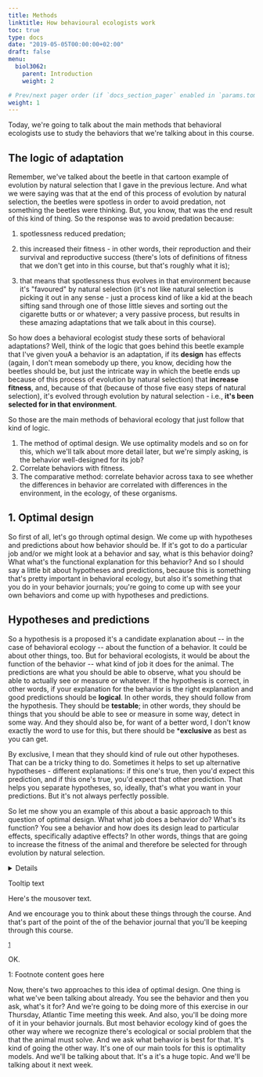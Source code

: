 ```yaml
---
title: Methods
linktitle: How behavioural ecologists work
toc: true
type: docs
date: "2019-05-05T00:00:00+02:00"
draft: false
menu:
  biol3062:
    parent: Introduction
    weight: 2

# Prev/next pager order (if `docs_section_pager` enabled in `params.toml`)
weight: 1
---
```


Today, we're going to talk about the main methods that behavioral  ecologists use to study the behaviors that we're talking about in this course. 

## The logic of adaptation

Remember, we've talked about the beetle in that cartoon example of evolution by natural selection that I gave in the previous lecture.  And what we were saying was that at the end of this process of evolution by natural selection,  the beetles were spotless in order to avoid predation, not something the beetles were thinking.  But, you know, that was the end result of this kind of thing.  So the response was to avoid predation because:

1) spotlessness reduced predation;

2) this increased their fitness - in other words, their reproduction and their survival and reproductive success (there's lots of definitions of fitness that we don't get into in this course, but that's roughly what it is);  

3) that means that spotlessness thus evolves in that environment because it's "favoured"  by natural selection (it's not like natural selection is picking it out in any sense - just a process kind of like a kid at the beach sifting sand through one of those little sieves and sorting out the cigarette butts or or whatever; a very passive process, but results in these amazing adaptations that we talk about in this course). 


So how does a behavioral ecologist study these sorts of behavioral adaptations?  Well, think of the logic that goes behind this beetle example that I've given youA a behavior is an adaptation, if its **design** has effects (again, I don't mean somebody up there, you know, deciding how the beetles should be, but just the intricate way in which the beetle ends up because of this process of evolution by natural selection) that **increase fitness**, and, because of that (because of those five easy steps of natural selection), it's evolved through evolution by natural selection - i.e., **it's been selected for in that environment**.

So those are the main methods of behavioral ecology that just follow that kind of logic. 

1) The method of optimal design.  We use optimality models and so on for this, which we'll talk about more detail later, but we're simply asking, is the behavior well-designed for its job? 
2) Correlate behaviors with fitness.
3) The comparative method: correlate behavior across taxa to see whether the  differences in behavior are correlated with differences in the environment,  in the ecology, of these organisms.

## 1. Optimal design

So first of all, let's go through optimal design.  We come up with hypotheses and predictions about how behavior should be.  If it's got to do a particular job and/or we might look at a behavior and say, what is this behavior doing?  What what's the functional explanation for this behavior?  And so I should say a little bit about hypotheses and predictions,  because this is something that's pretty important in behavioral ecology, but also it's something that you do in your behavior journals;  you're going to come up with see your own behaviors and come up with hypotheses and predictions. 

## Hypotheses and predictions

So a hypothesis is a proposed it's a candidate explanation about -- in the case of behavioral ecology -- about the function of a behavior.  It could be about other things, too.  But for behavioral ecologists, it would be about the function of the behavior -- what kind of job it does for the animal.  The predictions are what you should be able to observe, what you should be able to actually see or measure or whatever.  If the hypothesis is correct, in other words, if your explanation for the behavior is the right explanation and good predictions should be **logical**.  In other words, they should follow from the hypothesis. They should be **testable**; in other words, they should be things that you should be able to see or measure in some way, detect in some way.  And they should also be, for want of a better word,  I don't know exactly the word to use for this, but there should be *<span title="***Exclusive meaning you can eliminate the alternatives. What I'm trying to do here is create a callout box, kind of.">**exclusive**</span> as best as you can get. 

By exclusive, I mean that they should kind of rule out other hypotheses.  That can be a tricky thing to do. Sometimes it helps to set up alternative hypotheses -  different explanations: if this one's true, then you'd expect this prediction,  and if this one's true, you'd expect that other prediction. That helps you separate hypotheses, so, ideally, that's what you want in your predictions. But it's not always perfectly possible. 

So let me show you an example of this about a basic approach to this question of optimal design.  What what job does a behavior do? What's its function?  You see a behavior and how does its design lead to particular effects, specifically adaptive effects?  In other words, things that are going to increase the fitness of the animal and therefore be selected for through evolution by natural selection.

<details>
,summary>Example of a study of optimal design</summary>

<div class="row" style="background-color:lightblue; padding-left: 80px; padding-right: 80px">
<h3>Why do zebra-tailed lizards wag their tail?</h3>
  So here's the example. Here's a zebra-tailed lizard.  And look at how they wave their tail. And they wave their tail more when there's a predator around.  They don't do it all that much.  When they're sort of doing mating displays or territorial displays like these ones who are just doing for that, they sort of bob their heads.
  <br>
  <img src="/courses/biol3062/howto/lizard.jpg" alt="lizard">
    Undergraduate students in another behavioral ecology course came up  with various hypotheses about why these zebra-tailed lizards wag their tail. They knew that lizards  did it when there was a potential predator around, for instance, a human that was walking toward them,  just like you might see pigeons getting "nervous" when you're walking toward them.
  They were in an Arizona university, so these zebra tailed lizards were all over the campus. The students came up with  hypotheses and predictions they could test right on campus:
  1. Wagging gets the predator to attack the tail, attack the tail (and, like many lizards and salamanders, if the predator grabs the tail, the tail can drop off; the lizard can grow a new one).
  2. Waggings warn other lizards that there's a predator around.
  3. Wagging signals to the predator that the lizard can escape.
  That last one sounds kind of weird, but in a nutshell, and we'll talk about this more in the future lecture.  If the lizard can signal to the predator that it can escape, then that can be to the predator's advantage, because the predator avoids wasting time chasing a lizard that it can't catch anyway.
  How did the students test these different hypotheses?  So the first one: "gets predator to attack the tail". You would expect the tail wagging to be more likely if the attack was imminent.  So just before the predator grabs it, that's when you wag your tail.  So they tested this by throwing a stick at the lizard versus walking slowly toward the lizard.  They expected that if you're walking slowly towards the lizard,  then that's plenty of time for the lizard to run off, whereas if you throw a stick, immediately,  There's the stick and the lizard goes like, something's about to grab me, and it should wag their tail if that's what the tail wagging is about.  Another possibility is that it warns other lizards.  And of course, you would only expect them to tail wag when there's other lizards around to receive that signal.  A third possibility is that they wag more. A wag is more likely if they're near cover or if they're warm.  And that's because if they're near cover like a rock or something, they can hide underneath.  They're more likely to escape. And if they're warm and because they're reptiles, their metabolism's going better and they can run faster.  And so they're more likely to escape that. So they should wag when they're more likely to escape.  if this hypothesis holds, and the wag should be less likely if the attack is sudden.  So, for instance, if you're throwing a stick at the lizard, then the attack should be less likely.  And what's nice about that prediction is that it it it ticks that box of exclusivity, which I was talking about before.  Right? If if it goes one way, it's this hypothesis. If it goes the other way, it's another hypothesis.  Short story is these hypotheses didn't work out and these hypotheses did work out because these  students could manage to test these hypotheses by walking toward lizards and throwing sticks at them.  So it's a great idea. A great example of hypotheses and predictions that you can do on your own.

</div>

</details>

<span class="tooltiptext">Tooltip text</span>

<span title="***I am hovering over the text">Here's the  mousover text.</span>

And we encourage you to think about these things through the course.  And that's part of the point of the of the behavior journal that you'll be keeping through this course. 

<sup>[1](#myfootnote1)</sup>

OK.

<a name="myfootnote1">1</a>: Footnote content goes here


Now, there's two approaches to this idea of optimal design.  One thing is what we've been talking about already. You see the behavior and then you ask, what's it for?  And we're going to be doing more of this exercise in our Thursday,  Atlantic Time meeting this week.  And also, you'll be doing more of it in your behavior journals. But most behavior ecology kind of goes the other way where we recognize there's  ecological or social problem that the that the animal must solve.  And we ask what behavior is best for that. It's kind of going the other way.  It's one of our main tools for this is optimality models.  And we'll be talking about that. It's a it's a huge topic. And we'll be talking about it next week. 

